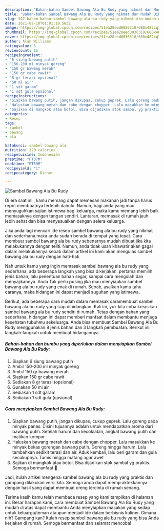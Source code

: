 ```yaml
---
description: "Bahan-bahan Sambel Bawang Ala Bu Rudy yang nikmat dan Mudah Dibuat"
title: "Bahan-bahan Sambel Bawang Ala Bu Rudy yang nikmat dan Mudah Dibuat"
slug: 507-bahan-bahan-sambel-bawang-ala-bu-rudy-yang-nikmat-dan-mudah-dibuat
date: 2021-02-10T01:01:19.563Z
image: https://img-global.cpcdn.com/recipes/51ea28eed0036310/680x482cq70/sambel-bawang-ala-bu-rudy-foto-resep-utama.jpg
thumbnail: https://img-global.cpcdn.com/recipes/51ea28eed0036310/680x482cq70/sambel-bawang-ala-bu-rudy-foto-resep-utama.jpg
cover: https://img-global.cpcdn.com/recipes/51ea28eed0036310/680x482cq70/sambel-bawang-ala-bu-rudy-foto-resep-utama.jpg
author: Alan Williams
ratingvalue: 3
reviewcount: 15
recipeingredient:
- "6 siung bawang putih"
- "150-200 ml minyak goreng"
- "150 gr bawang merah"
- "150 gr cabe rawit"
- "8 gr terasi opsional"
- "50 ml air"
- "1 sdt garam"
- "1 sdt gula opsional"
recipeinstructions:
- "Siapkan bawang putih, jangan dikupas, cukup geprek. Lalu goreng pada minyak panas. Disini tujuannya adalah untuk mendapatkan aroma dari bawang putih. Setelah harum dan kecoklatan, angkat bawang putih dan matikan kompor"
- "Haluskan bawang merah dan cabe dengan chopper. Lalu masukkan ke minyak bekas gorengan bawang putih. Goreng hingga harum. Lalu tambahkan sedikit terasi dan air. Aduk kembali, lalu beri garam dan gula secukupnya. Tumis hingga matang agar awet"
- "Sajikan di mangkok atau botol. Bisa dijadikan stok sambal yg praktis. Semoga bermanfaat 💚"
categories:
- Resep
tags:
- sambel
- bawang
- ala

katakunci: sambel bawang ala 
nutrition: 220 calories
recipecuisine: Indonesian
preptime: "PT37M"
cooktime: "PT39M"
recipeyield: "1"
recipecategory: Dinner

---
```



![Sambel Bawang Ala Bu Rudy](https://img-global.cpcdn.com/recipes/51ea28eed0036310/680x482cq70/sambel-bawang-ala-bu-rudy-foto-resep-utama.jpg)

Di era  saat ini , kamu memang dapat memesan makanan jadi tanpa harus repot membuatnya terlebih dahulu. Namun, bagi anda yang mau menyuguhkan sajian istimewa bagi keluarga, maka kamu memang lebih baik memasaknya dengan tangan sendiri. Lantaran, memasak di rumah jauh lebih sehat dan bisa menyesuaikan dengan selera keluarga.

Jika anda lagi mencari ide resep sambel bawang ala bu rudy yang nikmat dan sederhana,maka anda sudah berada di tempat yang tepat. Cara membuat sambel bawang ala bu rudy  sebenarnya mudah dibuat jika kita melakukannya dengan teliti. Namun, anda tidak usah khawatir akan gagal dalam melakukannya 
sebab dalam artikel ini kami akan mengulas sambel bawang ala bu rudy dengan hati-hati.  



Nah untuk kamu yang ingin memasak sambel bawang ala bu rudy yang sederhana, ada beberapa langkah yang bisa dikerjakan, pertama memilih jenis bahan, lalu penentuan bahan segar, sampai cara mengolah dan menyajikannya. Anda Tak perlu pusing jika mau menyiapkan sambel bawang ala bu rudy yang enak di rumah. Sebab, asalkan kamu  tahu caranya, maka hidangan ini dapat menjadi suguhan yang istimewa.

Berikut, ada beberapa cara mudah dalam memasak caramembuat sambel bawang ala bu rudy yang siap dihidangkan. Kali ini, yuk kita coba kreasikan sambel bawang ala bu rudy sendiri di rumah. Tetap dengan bahan yang sederhana, hidangan ini dapat memberi manfaat dalam membantu menjaga kesehatan tubuhmu sekeluarga. Anda bisa membuat Sambel Bawang Ala Bu Rudy menggunakan 8 jenis bahan dan 3 langkah pembuatan. Berikut ini langkah-langkah untuk membuat hidangannya.

<!--inarticleads1-->

##### Bahan-bahan dan bumbu yang diperlukan dalam menyiapkan Sambel Bawang Ala Bu Rudy:

1. Siapkan 6 siung bawang putih
1. Ambil 150-200 ml minyak goreng
1. Ambil 150 gr bawang merah
1. Siapkan 150 gr cabe rawit
1. Sediakan 8 gr terasi (opsional)
1. Gunakan 50 ml air
1. Sediakan 1 sdt garam
1. Sediakan 1 sdt gula (opsional)




<!--inarticleads2-->

##### Cara menyiapkan Sambel Bawang Ala Bu Rudy:

1. Siapkan bawang putih, jangan dikupas, cukup geprek. Lalu goreng pada minyak panas. Disini tujuannya adalah untuk mendapatkan aroma dari bawang putih. Setelah harum dan kecoklatan, angkat bawang putih dan matikan kompor
1. Haluskan bawang merah dan cabe dengan chopper. Lalu masukkan ke minyak bekas gorengan bawang putih. Goreng hingga harum. Lalu tambahkan sedikit terasi dan air. Aduk kembali, lalu beri garam dan gula secukupnya. Tumis hingga matang agar awet
1. Sajikan di mangkok atau botol. Bisa dijadikan stok sambal yg praktis. Semoga bermanfaat 💚




Jadi, itulah artikel mengenai  sambel bawang ala bu rudy  yang praktis dan gampang dilakukan versi kita. Semoga anda dapat mempraktekkannya dengan hasil yang dapat membuat oreng tercinta di rumah senang. 

Terima kasih kamu telah membaca resep yang kami tampilkan di halaman ini. Besar harapan kami, cara membuat  Sambel Bawang Ala Bu Rudy yang mudah di atas dapat membantu Anda menyiapkan masakan yang sedap untuk keluarga/teman ataupun menjadi ide dalam berbisnis kuliner. Gimana nih? Gampang kan? Itulah resep sambel bawang ala bu rudy yang bisa Anda kerjakan di rumah. Semoga bermanfaat dan selamat mencoba!

